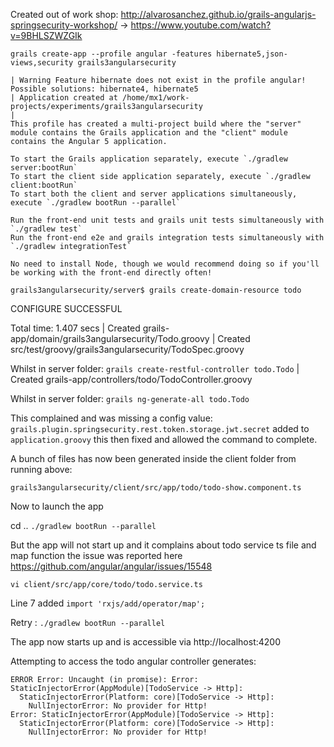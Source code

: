 Created out of work shop: http://alvarosanchez.github.io/grails-angularjs-springsecurity-workshop/
-> https://www.youtube.com/watch?v=9BHLSZWZGIk

`grails create-app --profile angular -features hibernate5,json-views,security grails3angularsecurity`

```
| Warning Feature hibernate does not exist in the profile angular! Possible solutions: hibernate4, hibernate5
| Application created at /home/mx1/work-projects/experiments/grails3angularsecurity
| 
This profile has created a multi-project build where the "server" module contains the Grails application and the "client" module contains the Angular 5 application.

To start the Grails application separately, execute `./gradlew server:bootRun`
To start the client side application separately, execute `./gradlew client:bootRun`
To start both the client and server applications simultaneously, execute `./gradlew bootRun --parallel`

Run the front-end unit tests and grails unit tests simultaneously with `./gradlew test`
Run the front-end e2e and grails integration tests simultaneously with `./gradlew integrationTest`

No need to install Node, though we would recommend doing so if you'll be working with the front-end directly often!
```

`grails3angularsecurity/server$ grails create-domain-resource todo`

CONFIGURE SUCCESSFUL

Total time: 1.407 secs
| Created grails-app/domain/grails3angularsecurity/Todo.groovy
| Created src/test/groovy/grails3angularsecurity/TodoSpec.groovy


Whilst in server folder: 
`grails create-restful-controller todo.Todo`
| Created grails-app/controllers/todo/TodoController.groovy



Whilst in server folder: 
`grails ng-generate-all todo.Todo`

This complained and was missing a config value:
`grails.plugin.springsecurity.rest.token.storage.jwt.secret` added to `application.groovy` this then fixed and allowed the command to complete.

A bunch of  files has now been generated inside the client folder from running above:

`grails3angularsecurity/client/src/app/todo/todo-show.component.ts`


Now to launch the app 

cd ..
`./gradlew bootRun --parallel`

But the app will not start up and it complains about todo service ts file and map function the issue was reported here  https://github.com/angular/angular/issues/15548

`vi client/src/app/core/todo/todo.service.ts`

Line 7 added `import 'rxjs/add/operator/map';`

Retry : `./gradlew bootRun --parallel`


The app now starts up and is accessible via http://localhost:4200


Attempting to access the todo angular controller generates:

```
ERROR Error: Uncaught (in promise): Error: StaticInjectorError(AppModule)[TodoService -> Http]: 
  StaticInjectorError(Platform: core)[TodoService -> Http]: 
    NullInjectorError: No provider for Http!
Error: StaticInjectorError(AppModule)[TodoService -> Http]: 
  StaticInjectorError(Platform: core)[TodoService -> Http]: 
    NullInjectorError: No provider for Http!

```

